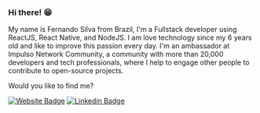 ### Hi there! 😁
My name is Fernando Silva from Brazil, I'm a Fullstack developer using ReactJS, React Native, and NodeJS. I am love technology since my 6 years old and like to improve this passion every day. I'm an ambassador at Impulso Network Community, a community with more than 20,000 developers and tech professionals, where I help to engage other people to contribute to open-source projects. 


Would you like to find me?

[![Website Badge](https://img.shields.io/badge/Website-fdoors.com.br-black)](https://fdoors.com.br/)
[![Linkedin Badge](https://img.shields.io/badge/-LinkedIn-blue?style=flat-square&logo=Linkedin&logoColor=white&link=https://www.linkedin.com/in/fernandoors)](https://www.linkedin.com/in/fernandoors)

